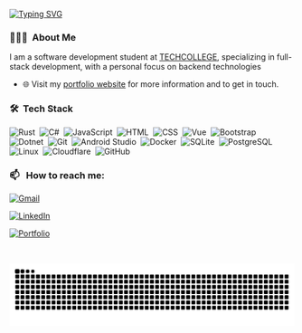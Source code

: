 [![Typing SVG](https://readme-typing-svg.demolab.com?font=Fira+Code&weight=500&pause=1000&color=0084B6&vCenter=true&width=435&lines=Hi+%F0%9F%91%8B+I+am+Jacob)](https://git.io/typing-svg)


### 👨🏻‍💻 &nbsp;About Me
I am a software development student at [TECHCOLLEGE](https://techcollege.dk/), specializing in full-stack development, with a personal focus on backend technologies

- 🌐 Visit my [portfolio website](https://jacob-j.com) for more information and to get in touch.


### 🛠 &nbsp;Tech Stack

![Rust](https://img.shields.io/badge/Code-Rust-informational?style=flat&logo=rust&color=05122A)&nbsp;
![C#](https://img.shields.io/badge/Code-C%23-informational?style=flat&logo=csharp&color=8A2BE2)&nbsp;
![JavaScript](https://img.shields.io/badge/Code-JavaScript-informational?style=flat&logo=javascript&color=F7DF1E)&nbsp;
![HTML](https://img.shields.io/badge/Code-HTML-informational?style=flat&logo=HTML5&color=E34F26)&nbsp;
![CSS](https://img.shields.io/badge/Code-CSS-informational?style=flat&logo=CSS3&logoColor=1572B6)&nbsp;
![Vue](https://img.shields.io/badge/Framework-Vue-informational?style=flat&logo=vue.js&color=4FC08D)&nbsp;
![Bootstrap](https://img.shields.io/badge/Framework-Bootstrap-informational?style=flat&logo=bootstrap&color=563D7C)&nbsp;
![Dotnet](https://img.shields.io/badge/Framework-Dotnet-informational?style=flat&logo=dotnet&color=512BD4)&nbsp;
![Git](https://img.shields.io/badge/Tool-Git-informational?style=flat&logo=git&color=F1502F)&nbsp;
![Android Studio](https://img.shields.io/badge/Tool-Android_Studio-informational?style=flat&logo=androidstudio&color=3DDC84)&nbsp;
![Docker](https://img.shields.io/badge/Tool-Docker-informational?style=flat&logo=docker&color=2496ED)&nbsp;
![SQLite](https://img.shields.io/badge/Database-SQLite-informational?style=flat&logo=sqlite&color=003B57)&nbsp;
![PostgreSQL](https://img.shields.io/badge/Database-PostgreSQL-informational?style=flat&logo=postgresql&color=336791)&nbsp;
![Linux](https://img.shields.io/badge/System-Linux-informational?style=flat&logo=linux&color=FCC624)&nbsp;
![Cloudflare](https://img.shields.io/badge/Service-Cloudflare-informational?style=flat&logo=cloudflare&color=F38020)&nbsp;
![GitHub](https://img.shields.io/badge/Platform-GitHub-informational?style=flat&logo=github&color=181717)&nbsp;

### 📫 &nbsp; How to reach me:

[![Gmail](https://img.shields.io/badge/Gmail-FF5722?style=flat&logo=Gmail&logoColor=white)](mailto:contact@jacob-j.com)

[![LinkedIn](https://img.shields.io/badge/LinkedIn-0077B5?style=flat&logo=linkedin&logoColor=white)](https://linkedin.com/in/jacob-j-in/) 

[![Portfolio](https://img.shields.io/badge/Portfolio-FF5722?style=flat&logo=todoist&logoColor=white)](https://jacob-j.com/)

<br>

![Snake Animation](https://raw.githubusercontent.com/Zelvios/Zelvios/output/snake.svg)
